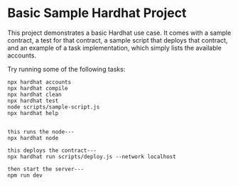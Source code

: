 # Basic Sample Hardhat Project

This project demonstrates a basic Hardhat use case. It comes with a sample contract, a test for that contract, a sample script that deploys that contract, and an example of a task implementation, which simply lists the available accounts.

Try running some of the following tasks:

```shell
npx hardhat accounts
npx hardhat compile
npx hardhat clean
npx hardhat test
node scripts/sample-script.js
npx hardhat help


this runs the node---
npx hardhat node

this deploys the contract---
npx hardhat run scripts/deploy.js --network localhost

then start the server---
npm run dev
```
